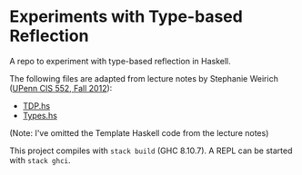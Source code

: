 # Experiments with Type-based Reflection

A repo to experiment with type-based reflection in Haskell. 

The following files are adapted from lecture notes by Stephanie Weirich ([UPenn CIS 552, Fall 2012](https://www.seas.upenn.edu/~cis5520/12fa/schedule.html)):
- [TDP.hs](./src/TDP.hs)
- [Types.hs](./src/Types.hs)

(Note: I've omitted the Template Haskell code from the lecture notes)

This project compiles with `stack build` (GHC 8.10.7). A REPL can be started with `stack ghci`.
